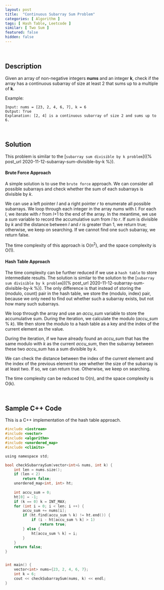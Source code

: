 ```yaml
---
layout: post
title:  "Continuous Subarray Sum Problem"
categories: [ Algorithm ]
tags: [ Hash Table, Leetcode ]
similar: [ Two Sum ]
featured: false
hidden: false
---
```


<br />

## Description

Given an array of non-negative integers **nums** and an integer **k**, check if the array has a continuous subarray of size at least 2 that sums up to a multiple of **k**.


Example: 
```
Input: nums = [23, 2, 4, 6, 7], k = 6
Output: True
Explanation: [2, 4] is a continuous subarray of size 2 and sums up to 6.
```

<br />

## Solution

This problem is similar to the [`subarray sum divisible by k problem`]({% post_url 2020-11-12-subarray-sum-divisible-by-k %}).

#### Brute Force Approach

A simple solution is to use the `brute force` approach. We can consider all possible subarrays and check whether the sum of each subarrays is divisible by *k*.

We can use a left pointer *l* and a right pointer *r* to enumerate all possible subarrays. We loop through each integer in the array *nums* with *l*. For each *l*, we iterate with *r* from *l*+1 to the end of the array. In the meantime, we use a *sum* variable to record the accumulative sum from *l* to *r*. If *sum* is divisible by *k* and the distance between *l* and *r* is greater than 1, we return true; otherwise, we keep on searching. If we cannot find one such subarray, we return false.

The time complexity of this approach is O(n<sup>2</sup>), 
and the space complexity is O(1).


#### Hash Table Approach

The time complexity can be further reduced if we use a `hash table` to store intermediate results. The solution is similar to the solution to the [`subarray sum divisible by k problem`]({% post_url 2020-11-12-subarray-sum-divisible-by-k %}). The only difference is that instead of storing the (modulo, count) pair in the hash table, we store the (modulo, index) pair, because we only need to find out whether such a subarray exists, but not how many such subarrays.

We loop through the array and use an *accu_sum* variable to store the accumulative sum. During the iteration, we calculate the modulo (*accu_sum* % *k*). We then store the modulo to a hash table as a key and the index of the current element as the value. 

During the iteration, if we have already found an *accu_sum* that has the same modulo with *k* as the current *accu_sum*, then the subarray between these two *accu_sum* has a sum divisible by *k*. 

We can check the distance between the index of the current element and the index of the previous element to see whether the size of the subarray is at least two. If so, we can return true. Otherwise, we keep on searching.


The time complexity can be reduced to O(n), and the space complexity is O(k).

<br />

## Sample C++ Code

This is a C++ implementation of the hash table approach.

```c
#include <iostream>
#include <vector>
#include <algorithm>
#include <unordered_map>
#include <climits>

using namespace std;

bool checkSubarraySum(vector<int>& nums, int k) {
    int len = nums.size();
    if (len < 2)
        return false;
    unordered_map<int, int> ht;
    
    int accu_sum = 0;
    ht[0] = -1;
    if (k == 0) k = INT_MAX;
    for (int i = 0; i < len; i ++) {
        accu_sum += nums[i];
        if (ht.find(accu_sum % k) != ht.end()) {
            if (i - ht[accu_sum % k] > 1)
                return true;
        } else {
            ht[accu_sum % k] = i;
        }
    }
    return false;
}


int main() {
    vector<int> nums={23, 2, 4, 6, 7};
    int k = 6;
    cout << checkSubarraySum(nums, k) << endl;
}
```
